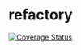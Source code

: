 # refactory
[![Coverage Status](https://coveralls.io/repos/github/Timothy-sserunjogi/refactory/badge.svg?branch=master)](https://coveralls.io/github/Timothy-sserunjogi/refactory?branch=master)
